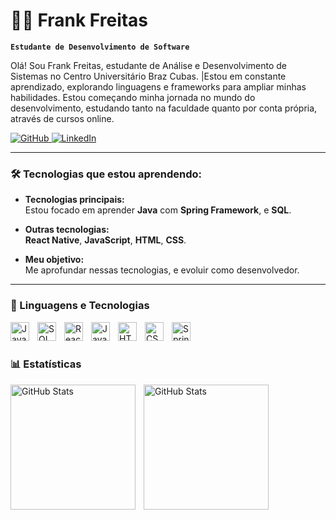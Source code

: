 # 👨‍💻 Frank Freitas

**`Estudante de Desenvolvimento de Software`**

Olá! Sou Frank Freitas, estudante de Análise e Desenvolvimento de Sistemas no Centro Universitário Braz Cubas. |Estou em constante aprendizado, explorando linguagens e frameworks para ampliar minhas habilidades. Estou começando minha jornada no mundo do desenvolvimento, estudando tanto na faculdade quanto por conta própria, através de cursos online.

<p align="left">
    <a href="https://github.com/frank-freitas">
        <img 
            alt="GitHub" 
            title="Acesse meu GitHub"
            src="https://img.shields.io/badge/GitHub-frank--freitas-181717?style=for-the-badge&logo=github&logoColor=white"
        />
    </a>
    <a href="https://www.linkedin.com/in/frank-freitas9/">
        <img 
            alt="LinkedIn"
            title="Acesse meu LinkedIn"
            src="https://img.shields.io/badge/LinkedIn-frank--freitas9-0077b5?style=for-the-badge&logo=linkedin&logoColor=white"
        />
    </a>
</p>

---

### 🛠️ Tecnologias que estou aprendendo:

- **Tecnologias principais:**    
  Estou focado em aprender **Java** com **Spring Framework**, e **SQL**.

- **Outras tecnologias:**   
  **React Native**, **JavaScript**, **HTML**, **CSS**.

- **Meu objetivo:**  
  Me aprofundar nessas tecnologias, e evoluir como desenvolvedor.

---

### 🤖 Linguagens e Tecnologias

<img 
    align="left" 
    alt="Java" 
    title="Java" 
    width="30px" 
    style="padding-right: 10px;" 
    src="https://cdn.jsdelivr.net/gh/devicons/devicon@latest/icons/java/java-original.svg" 
/>
<img 
    align="left" 
    alt="SQL" 
    title="SQL" 
    width="30px" 
    style="padding-right: 10px;" 
    src="https://cdn.jsdelivr.net/gh/devicons/devicon@latest/icons/postgresql/postgresql-original.svg" 
/>
<img 
    align="left" 
    alt="React Native" 
    title="React Native" 
    width="30px" 
    style="padding-right: 10px;" 
    src="https://cdn.jsdelivr.net/gh/devicons/devicon@latest/icons/react/react-original.svg" 
/>
<img 
    align="left" 
    alt="JavaScript" 
    title="JavaScript" 
    width="30px" 
    style="padding-right: 10px;" 
    src="https://cdn.jsdelivr.net/gh/devicons/devicon@latest/icons/javascript/javascript-original.svg" 
/>
<img 
    align="left" 
    alt="HTML" 
    title="HTML" 
    width="30px" 
    style="padding-right: 10px;" 
    src="https://cdn.jsdelivr.net/gh/devicons/devicon@latest/icons/html5/html5-original.svg" 
/>
<img 
    align="left" 
    alt="CSS" 
    title="CSS" 
    width="30px" 
    style="padding-right: 10px;" 
    src="https://cdn.jsdelivr.net/gh/devicons/devicon@latest/icons/css3/css3-original.svg" 
/>
<img 
    align="left" 
    alt="Spring" 
    title="Spring Framework" 
    width="30px" 
    style="padding-right: 10px;" 
    src="https://cdn.jsdelivr.net/gh/devicons/devicon@latest/icons/spring/spring-original.svg" 
/>

<br/>
<br/>

### 📊 Estatísticas

<p>
  <img 
    align="left" 
    alt="GitHub Stats" 
    height="200" 
    style="padding-right: 10px;" 
    src="https://github-readme-stats.vercel.app/api?username=frank-freitas&show_icons=true&theme=tokyonight&include_all_commits=true&locale=pt-br" 
  />

<img 
      align="left" 
      alt="GitHub Stats" 
      height="200" 
      src="https://github-readme-stats.vercel.app/api/top-langs/?username=frank-freitas&theme=tokyonight&layout=compact&custom_title=Tecnologias&langs_count=9" 
  />

</p>
